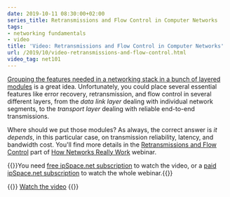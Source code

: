 ```yaml
---
date: 2019-10-11 08:30:00+02:00
series_title: Retransmissions and Flow Control in Computer Networks
tags:
- networking fundamentals
- video
title: 'Video: Retransmissions and Flow Control in Computer Networks'
url: /2019/10/video-retransmissions-and-flow-control.html
video_tag: net101
---
```

[Grouping the features needed in a networking stack in a bunch of layered modules](/2019/09/video-need-for-network-layers.html) is a great idea. Unfortunately, you could place several essential features like error recovery, retransmission, and flow control in several different layers, from the *data link layer* dealing with individual network segments, to the *transport layer* dealing with reliable end-to-end transmissions.

Where should we put those modules? As always, the correct answer is *it depends*, in this particular case, on transmission reliability, latency, and bandwidth cost. You'll find more details in the [Retransmissions and Flow Control](https://my.ipspace.net/bin/get/Net101/L2.2%20-%20Retransmissions%20and%20Flow%20Control.mp4?doccode=Net101) part of [How Networks Really Work](https://www.ipspace.net/How_Networks_Really_Work) webinar.

{{<note free>}}You need [free ipSpace.net subscription](https://www.ipspace.net/Subscription/Free) to watch the video, or a [paid ipSpace.net subscription](https://www.ipspace.net/Subscription/) to watch the whole webinar.{{</note>}}

{{<jump>}}
[Watch the video](https://my.ipspace.net/bin/get/Net101/L2.2%20-%20Retransmissions%20and%20Flow%20Control.mp4?doccode=Net101)
{{</jump>}}
